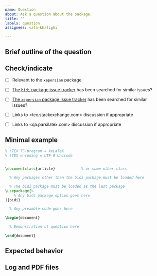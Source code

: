 ```yaml
---
name: Question
about: Ask a question about the package.
title: ''
labels: question
assignees: vafa-khalighi

---
```


<!---
!! Please fill out all sections !!
-->

## Brief outline of the question


## Check/indicate
- [ ] Relevant to the `xepersian` package
- [ ] [The `bidi` package issue tracker](https://github.com/tex-persian/bidi/issues) has been searched for similar issues?
- [ ] [The `xepersian` package issue tracker](https://github.com/tex-persian/xepersian/issues) has been searched for similar issues?
- [ ] Links to <tex.stackexchange.com> discussion if appropriate
- [ ] Links to <qa.parsilatex.com> discussion if appropriate




## Minimal example 

```tex
% !TEX TS-program = XeLaTeX
% !TEX encoding = UTF-8 Unicode


\documentclass{article}            % or some other class

  % Any packages other than the bidi package must be loaded here

  % The bidi package must be loaded as the last package
\usepackage[%
    % Any bidi package option goes here
]{bidi}

  % Any preamble code goes here
  
\begin{document}

  % Demonstration of question here
  
\end{document}
```

## Expected behavior


## Log and PDF files  

<!---
!! Use drag-and-drop !!
-->
